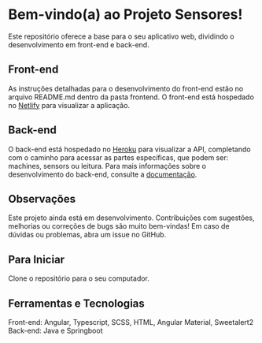 # Bem-vindo(a) ao Projeto Sensores!
Este repositório oferece a base para o seu aplicativo web, dividindo o desenvolvimento em front-end e back-end.

## Front-end
As instruções detalhadas para o desenvolvimento do front-end estão no arquivo README.md dentro da pasta frontend.
O front-end está hospedado no [Netlify](https://main--sensores-rtacps.netlify.app/) para visualizar a aplicação.

## Back-end
O back-end está hospedado no [Heroku](https://sensores-rodrigo-5b224b3a4020.herokuapp.com/api/v1) para visualizar a API, completando com o caminho para acessar as partes específicas, que podem ser: machines, sensors ou leitura.
Para mais informações sobre o desenvolvimento do back-end, consulte a [documentação](https://devcenter.heroku.com/categories/reference).

## Observações
Este projeto ainda está em desenvolvimento.
Contribuições com sugestões, melhorias ou correções de bugs são muito bem-vindas!
Em caso de dúvidas ou problemas, abra um issue no GitHub.

## Para Iniciar
Clone o repositório para o seu computador.

## Ferramentas e Tecnologias
Front-end: Angular, Typescript, SCSS, HTML, Angular Material, Sweetalert2
Back-end: Java e Springboot
